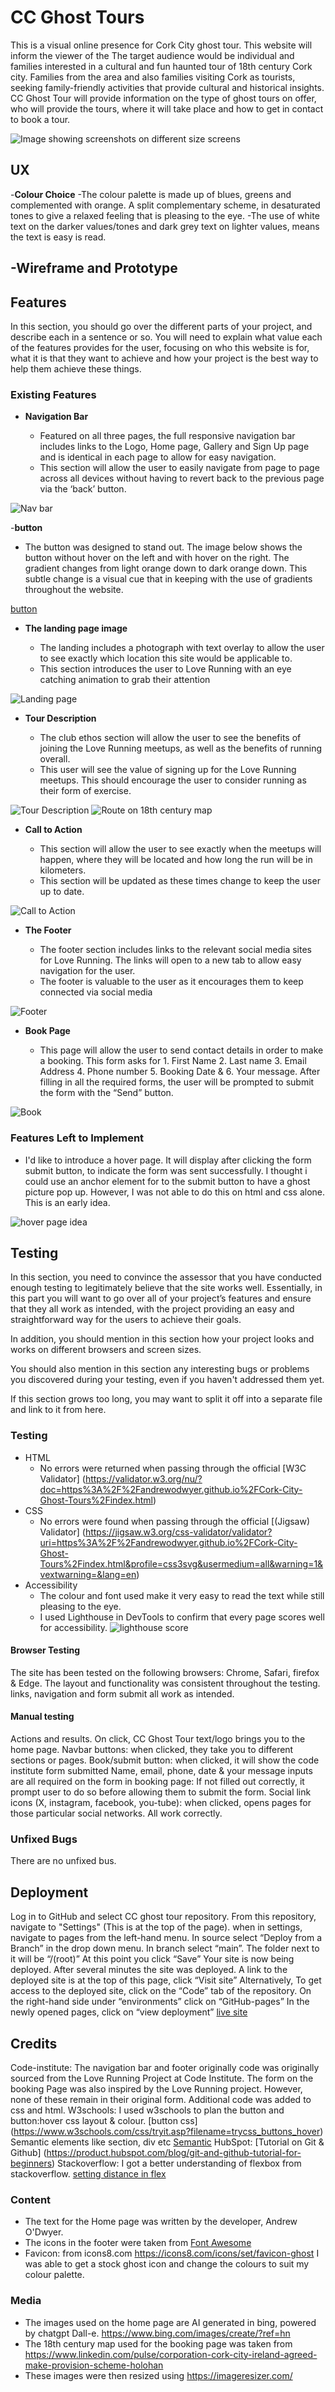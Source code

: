# CC Ghost Tours

This is a visual online presence for Cork City ghost tour. This website will inform the viewer of the 
The target audience would be individual and families interested in a cultural and fun haunted tour of 18th century Cork city. Families from the area and also families visiting Cork as tourists, seeking family-friendly activities that provide cultural and historical insights.
CC Ghost Tour will provide information on the type of ghost tours on offer, who will provide the tours, where it will take place and how to get in contact to book a tour. 

![Image showing screenshots on different size screens](documentation/images/am-i-responsive.png)

## UX
-__Colour Choice__
  -The colour palette is made up of blues, greens and complemented with orange. A split complementary scheme, in desaturated tones to give a relaxed feeling that is pleasing to the eye.
  -The use of white text on the darker values/tones and dark grey text on lighter values, means the text is easy is read.  

-__Wireframe and Prototype__
  -

## Features 


In this section, you should go over the different parts of your project, and describe each in a sentence or so. You will need to explain what value each of the features provides for the user, focusing on who this website is for, what it is that they want to achieve and how your project is the best way to help them achieve these things.

### Existing Features

- __Navigation Bar__

  - Featured on all three pages, the full responsive navigation bar includes links to the Logo, Home page, Gallery and Sign Up page and is identical in each page to allow for easy navigation.
  - This section will allow the user to easily navigate from page to page across all devices without having to revert back to the previous page via the ‘back’ button. 

![Nav bar](documentation/images/header.png)

-__button__

  - The button was designed to stand out. The image below shows the button without hover on the left and with hover on the right. The gradient changes from light orange down to dark orange down. This subtle change is a visual cue that in keeping with the use of gradients throughout the website.

  [button](documentation/images/btn_and_btn.hover.png)

- __The landing page image__

  - The landing includes a photograph with text overlay to allow the user to see exactly which location this site would be applicable to. 
  - This section introduces the user to Love Running with an eye catching animation to grab their attention

![Landing page](documentation/images/main-page.png)

- __Tour Description__

  - The club ethos section will allow the user to see the benefits of joining the Love Running meetups, as well as the benefits of running overall. 
  - This user will see the value of signing up for the Love Running meetups. This should encourage the user to consider running as their form of exercise. 

![Tour Description](documentation/images/Tour-Description.png)
![Route on 18th century map](documentation/images/Route-on-18th-century-map.png)

- __Call to Action__

  - This section will allow the user to see exactly when the meetups will happen, where they will be located and how long the run will be in kilometers. 
  - This section will be updated as these times change to keep the user up to date. 

![Call to Action](documentation/images/Get-in-Touch-section.png)

- __The Footer__ 

  - The footer section includes links to the relevant social media sites for Love Running. The links will open to a new tab to allow easy navigation for the user. 
  - The footer is valuable to the user as it encourages them to keep connected via social media

![Footer](documentation/images/footer.png)


- __Book Page__

  - This page will allow the user to send contact details in order to make a booking. This form asks for 1. First Name 2. Last name 3. Email Address 4. Phone number 5. Booking Date & 6. Your message. After filling in all the required forms, the user will be prompted to submit the form with the “Send” button.

![Book](documentation/images/Form.png)

### Features Left to Implement

- I'd like to introduce a hover page. It will display after clicking the form submit button, to indicate the form was sent successfully.
I thought i could use an anchor element for to the submit button to have a ghost picture pop up. However, I was not able to do this on html and css alone. This is an early idea.

![hover page idea](documentation/images/hover-page.png)

## Testing 

In this section, you need to convince the assessor that you have conducted enough testing to legitimately believe that the site works well. Essentially, in this part you will want to go over all of your project’s features and ensure that they all work as intended, with the project providing an easy and straightforward way for the users to achieve their goals.

In addition, you should mention in this section how your project looks and works on different browsers and screen sizes.

You should also mention in this section any interesting bugs or problems you discovered during your testing, even if you haven't addressed them yet.

If this section grows too long, you may want to split it off into a separate file and link to it from here.


### Testing 

- HTML
  - No errors were returned when passing through the official [W3C Validator] (https://validator.w3.org/nu/?doc=https%3A%2F%2Fandrewodwyer.github.io%2FCork-City-Ghost-Tours%2Findex.html)
- CSS
  - No errors were found when passing through the official [(Jigsaw) Validator] (https://jigsaw.w3.org/css-validator/validator?uri=https%3A%2F%2Fandrewodwyer.github.io%2FCork-City-Ghost-Tours%2Findex.html&profile=css3svg&usermedium=all&warning=1&vextwarning=&lang=en)
- Accessibility
  - The colour and font used make it very easy to read the text while still pleasing to the eye.
  - I used Lighthouse in DevTools to confirm that every page scores well for accessibility.
![lighthouse score](documentation/images/lighthouse-score.png)

#### Browser Testing

The site has been tested on the following browsers: Chrome, Safari, firefox & Edge. The layout and functionality was consistent throughout the testing. links, navigation and form submit all work as intended.

#### Manual testing

Actions and results. 
On click, CC Ghost Tour text/logo brings you to the home page.
Navbar buttons: when clicked, they take you to different sections or pages. 
Book/submit button: when clicked, it will show the code institute form submitted
Name, email, phone, date & your message inputs are all required on the form in booking page: If not filled out correctly, it prompt user to do so before allowing them to submit the form. 
Social link icons (X, instagram, facebook, you-tube): when clicked, opens pages for those particular social networks.
All work correctly.

### Unfixed Bugs

There are no unfixed bus.

## Deployment

Log in to GitHub and select CC ghost tour repository.
From this repository, navigate to "Settings" (This is at the top of the page).
when in settings, navigate to pages from the left-hand menu.
In source select “Deploy from a Branch” in the drop down menu.
In branch select “main”. The folder next to it will be “/(root)”
At this point you click “Save”
Your site is now being deployed.
After several minutes the site was deployed.
A link to the deployed site is at the top of this page, click “Visit site”
Alternatively, To get access to the deployed site, click on the “Code” tab of the repository.
On the right-hand side under “environments” click on “GitHub-pages”
In the newly opened pages, click on “view deployment”
[live site](https://andrewodwyer.github.io/Cork-City-Ghost-Tours/)


## Credits 

Code-institute:
The navigation bar and footer originally code was originally sourced from the Love Running Project at Code Institute. The form on the booking Page was also inspired by the Love Running project. However, none of these remain in their original form. Additional code was added to css and html.
W3schools: 
I used w3schools to plan the button and button:hover css layout & colour.
[button css] (https://www.w3schools.com/css/tryit.asp?filename=trycss_buttons_hover)
Semantic elements like section, div etc
[Semantic](https://www.w3schools.com/html/html5_semantic_elements.asp)
HubSpot:
[Tutorial on Git & Github] (https://product.hubspot.com/blog/git-and-github-tutorial-for-beginners)
Stackoverflow:
I got a better understanding of flexbox from stackoverflow.
[setting distance in flex](https://stackoverflow.com/questions/20626685/how-do-i-set-distance-between-flexbox-items)



### Content 

- The text for the Home page was written by the developer, Andrew O'Dwyer.
- The icons in the footer were taken from [Font Awesome](https://fontawesome.com/)
- Favicon: from icons8.com https://icons8.com/icons/set/favicon-ghost I was able to get a stock ghost icon and change the colours to suit my colour palette.


### Media

- The images used on the home page are AI generated in bing, powered by chatgpt Dall-e. https://www.bing.com/images/create/?ref=hn
- The 18th century map used for the booking page was taken from https://www.linkedin.com/pulse/corporation-cork-city-ireland-agreed-make-provision-scheme-holohan
- These images were then resized using https://imageresizer.com/



[def]: assets/images/ghost_tour_cork_skeleton.jpeg
[def2]: assets/images/ghost_tour_cork_skeleton.jpeg